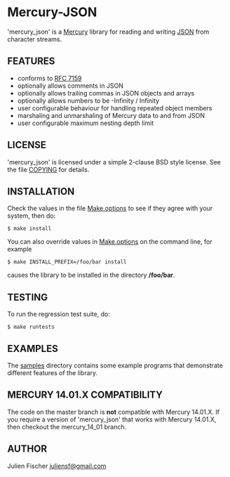 # Mercury-JSON

'mercury_json' is a [Mercury](http://www.mercurylang.org) library for reading
and writing [JSON](http://www.json.org) from character streams.


## FEATURES

* conforms to [RFC 7159](http://www.rfc-editor.org/rfc/rfc7159.txt)
* optionally allows comments in JSON
* optionally allows trailing commas in JSON objects and arrays
* optionally allows numbers to be -Infinity / Infinity
* user configurable behaviour for handling repeated object members
* marshaling and unmarshaling of Mercury data to and from JSON
* user configurable maximum nesting depth limit


## LICENSE

'mercury_json' is licensed under a simple 2-clause BSD style license.  See the
file [COPYING](COPYING) for details.


## INSTALLATION

Check the values in the file [Make.options](Make.options) to see if they agree
with your system, then do:

    $ make install


You can also override values in [Make.options](Make.options) on the command
line, for example

    $ make INSTALL_PREFIX=/foo/bar install

causes the library to be installed in the directory **/foo/bar**.


## TESTING

To run the regression test suite, do:

    $ make runtests

## EXAMPLES

The [samples](samples) directory contains some example programs that
demonstrate different features of the library.

## MERCURY 14.01.X COMPATIBILITY

The code on the master branch is **not** compatible with Mercury 14.01.X.
If you require a version of 'mercury_json' that works with Mercury 14.01.X,
then checkout the mercury\_14\_01 branch.

## AUTHOR

Julien Fischer <juliensf@gmail.com>
